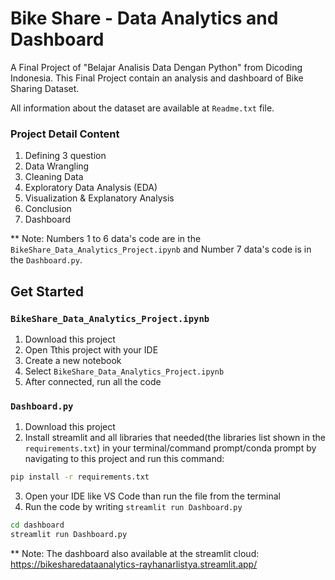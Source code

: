 # Bike Share - Data Analytics and Dashboard
A Final Project of "Belajar Analisis Data Dengan Python" from Dicoding Indonesia. This Final Project contain an analysis and dashboard of Bike Sharing Dataset.

All information about the dataset are available at `Readme.txt` file.

### Project Detail Content
1. Defining 3 question
2. Data Wrangling
3. Cleaning Data
4. Exploratory Data Analysis (EDA)
5. Visualization & Explanatory Analysis
6. Conclusion
7. Dashboard

** Note: Numbers 1 to 6 data's code are in the `BikeShare_Data_Analytics_Project.ipynb` and Number 7 data's code is in the `Dashboard.py`.

## Get Started
### `BikeShare_Data_Analytics_Project.ipynb`
1. Download this project
2. Open Tthis project with your IDE
3. Create a new notebook
4. Select `BikeShare_Data_Analytics_Project.ipynb`
5. After connected, run all the code

### `Dashboard.py`
1. Download this project
2. Install streamlit and all libraries that needed(the libraries list shown in the `requirements.txt`) in your terminal/command prompt/conda prompt by navigating to this project and run this command:

```bash
pip install -r requirements.txt
```

3. Open your IDE like VS Code than run the file from the terminal
4. Run the code by writing `streamlit run Dashboard.py`

```bash
cd dashboard
streamlit run Dashboard.py
```

** Note: The dashboard also available at the streamlit cloud: https://bikesharedataanalytics-rayhanarlistya.streamlit.app/
